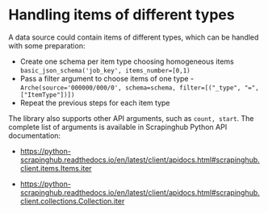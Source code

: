 # Handling items of different types

A data source could contain items of different types, which can be handled with some preparation:

* Create one schema per item type choosing homogeneous items  `basic_json_schema('job_key', items_number=[0,1)`
* Pass a filter argument to choose items of one type - `Arche(source='000000/000/0', schema=schema, filter=[("_type", "=", ["ItemType"])])`
* Repeat the previous steps for each item type

The library also supports other API arguments, such as `count, start`. The complete list of arguments is available in Scrapinghub Python API documentation:

* https://python-scrapinghub.readthedocs.io/en/latest/client/apidocs.html#scrapinghub.client.items.Items.iter

* https://python-scrapinghub.readthedocs.io/en/latest/client/apidocs.html#scrapinghub.client.collections.Collection.iter